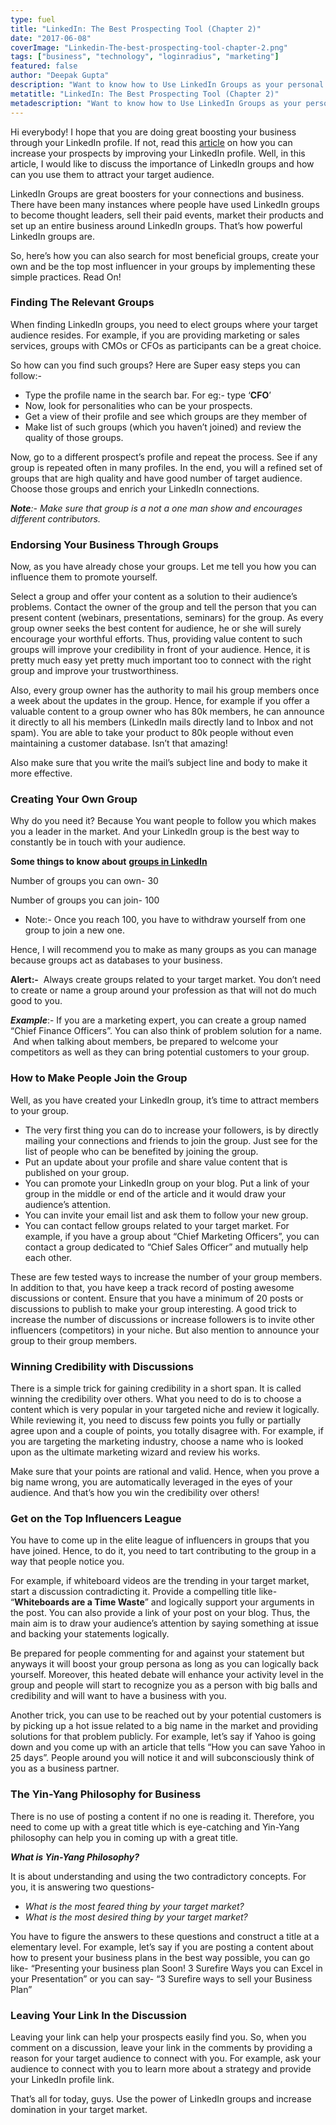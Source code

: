 ```yaml
---
type: fuel
title: "LinkedIn: The Best Prospecting Tool (Chapter 2)"
date: "2017-06-08"
coverImage: "Linkedin-The-best-prospecting-tool-chapter-2.png"
tags: ["business", "technology", "loginradius", "marketing"]
featured: false 
author: "Deepak Gupta"
description: "Want to know how to Use LinkedIn Groups as your personal customer database. Cling to the second installment of LinkedIn: The Best Prospecting Tool."
metatitle: "LinkedIn: The Best Prospecting Tool (Chapter 2)"
metadescription: "Want to know how to Use LinkedIn Groups as your personal customer database. Cling to the second installment of LinkedIn: The Best Prospecting Tool."
---
```


Hi everybody! I hope that you are doing great boosting your business through your LinkedIn profile. If not, read this [article](https://www.loginradius.com/blog/fuel/2017/05/linkedin-best-prospecting-tool-chapter-1/) on how you can increase your prospects by improving your LinkedIn profile. Well, in this article, I would like to discuss the importance of LinkedIn groups and how can you use them to attract your target audience. 

LinkedIn Groups are great boosters for your connections and business. There have been many instances where people have used LinkedIn groups to become thought leaders, sell their paid events, market their products and set up an entire business around LinkedIn groups. That’s how powerful LinkedIn groups are.

So, here’s how you can also search for most beneficial groups, create your own and be the top most influencer in your groups by implementing these simple practices. Read On!

### **Finding The Relevant Groups**

When finding LinkedIn groups, you need to elect groups where your target audience resides. For example, if you are providing marketing or sales services, groups with CMOs or CFOs as participants can be a great choice.

So how can you find such groups? Here are Super easy steps you can follow:-

- Type the profile name in the search bar. For eg:- type ‘**CFO**’
- Now, look for personalities who can be your prospects.
- Get a view of their profile and see which groups are they member of
- Make list of such groups (which you haven’t joined) and review the quality of those groups.

Now, go to a different prospect’s profile and repeat the process. See if any group is repeated often in many profiles. In the end, you will a refined set of groups that are high quality and have good number of target audience. Choose those groups and enrich your LinkedIn connections.

**_Note_**_:- Make sure that group is a not a one man show and encourages different contributors._

### **Endorsing Your Business Through Groups**

Now, as you have already chose your groups. Let me tell you how you can influence them to promote yourself.

Select a group and offer your content as a solution to their audience’s problems. Contact the owner of the group and tell the person that you can present content (webinars, presentations, seminars) for the group. As every group owner seeks the best content for audience, he or she will surely encourage your worthful efforts. Thus, providing value content to such groups will improve your credibility in front of your audience. Hence, it is pretty much easy yet pretty much important too to connect with the right group and improve your trustworthiness.

Also, every group owner has the authority to mail his group members once a week about the updates in the group. Hence, for example if you offer a valuable content to a group owner who has 80k members, he can announce it directly to all his members (LinkedIn mails directly land to Inbox and not spam). You are able to take your product to 80k people without even maintaining a customer database. Isn’t that amazing!

Also make sure that you write the mail’s subject line and body to make it more effective.

### **Creating Your Own Group**

Why do you need it? Because You want people to follow you which makes you a leader in the market. And your LinkedIn group is the best way to constantly be in touch with your audience.

**Some things to know about** [**groups in LinkedIn**](https://www.linkedin.com/help/linkedin/answer/190/general-limits-for-linkedin-groups?lang=en)

Number of groups you can own- 30

Number of groups you can join- 100

- Note:- Once you reach 100, you have to withdraw yourself from one group to join a new one.

Hence, I will recommend you to make as many groups as you can manage because groups act as databases to your business.

**Alert:-**  Always create groups related to your target market. You don’t need to create or name a group around your profession as that will not do much good to you.

**_Example_**:- If you are a marketing expert, you can create a group named “Chief Finance Officers”. You can also think of problem solution for a name.  And when talking about members, be prepared to welcome your competitors as well as they can bring potential customers to your group. 

### **How to Make People Join the Group**

Well, as you have created your LinkedIn group, it’s time to attract members to your group.

- The very first thing you can do to increase your followers, is by directly mailing your connections and friends to join the group. Just see for the list of people who can be benefited by joining the group.
- Put an update about your profile and share value content that is published on your group. 
- You can promote your LinkedIn group on your blog. Put a link of your group in the middle or end of the article and it would draw your audience’s attention.
- You can invite your email list and ask them to follow your new group.
- You can contact fellow groups related to your target market. For example, if you have a group about “Chief Marketing Officers”, you can contact a group dedicated to “Chief Sales Officer” and mutually help each other.

These are few tested ways to increase the number of your group members. In addition to that, you have keep a track record of posting awesome discussions or content. Ensure that you have a minimum of 20 posts or discussions to publish to make your group interesting. A good trick to increase the number of discussions or increase followers is to invite other influencers (competitors) in your niche. But also mention to announce your group to their group members.

### **Winning Credibility with Discussions**

There is a simple trick for gaining credibility in a short span. It is called winning the credibility over others. What you need to do is to choose a content which is very popular in your targeted niche and review it logically. While reviewing it, you need to discuss few points you fully or partially agree upon and a couple of points, you totally disagree with. For example, if you are targeting the marketing industry, choose a name who is looked upon as the ultimate marketing wizard and review his works. 

Make sure that your points are rational and valid. Hence, when you prove a big name wrong, you are automatically leveraged in the eyes of your audience. And that’s how you win the credibility over others!

### **Get on the Top Influencers League** 

You have to come up in the elite league of influencers in groups that you have joined. Hence, to do it, you need to tart contributing to the group in a way that people notice you.

For example, if whiteboard videos are the trending in your target market, start a discussion contradicting it. Provide a compelling title like- “**Whiteboards are a Time Waste**” and logically support your arguments in the post. You can also provide a link of your post on your blog. Thus, the main aim is to draw your audience’s attention by saying something at issue and backing your statements logically.

Be prepared for people commenting for and against your statement but anyways it will boost your group persona as long as you can logically back yourself. Moreover, this heated debate will enhance your activity level in the group and people will start to recognize you as a person with big balls and credibility and will want to have a business with you.

Another trick, you can use to be reached out by your potential customers is by picking up a hot issue related to a big name in the market and providing solutions for that problem publicly. For example, let’s say if Yahoo is going down and you come up with an article that tells “How you can save Yahoo in 25 days”. People around you will notice it and will subconsciously think of you as a business partner.

### **The Yin-Yang Philosophy for Business**

There is no use of posting a content if no one is reading it. Therefore, you need to come up with a great title which is eye-catching and Yin-Yang philosophy can help you in coming up with a great title.

**_What is Yin-Yang Philosophy?_**

It is about understanding and using the two contradictory concepts. For you, it is answering two questions-

- _What is the most feared thing by your target market?_
- _What is the most desired thing by your target market?_

You have to figure the answers to these questions and construct a title at a elementary level. For example, let’s say if you are posting a content about how to present your business plans in the best way possible, you can go like- “Presenting your business plan Soon! 3 Surefire Ways you can Excel in your Presentation” or you can say- “3 Surefire ways to sell your Business Plan”

### **Leaving Your Link In the Discussion**

Leaving your link can help your prospects easily find you. So, when you comment on a discussion, leave your link in the comments by providing a reason for your target audience to connect with you. For example, ask your audience to connect with you to learn more about a strategy and provide your LinkedIn profile link.

That’s all for today, guys. Use the power of LinkedIn groups and increase domination in your target market.
